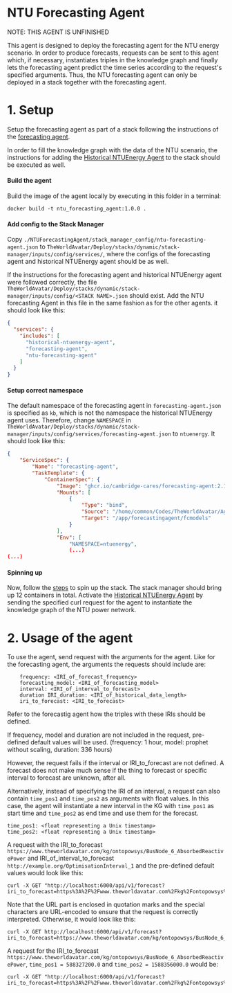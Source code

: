 # NTU Forecasting Agent

NOTE: THIS AGENT IS UNFINISHED

This agent is designed to deploy the forecasting agent for the NTU energy scenario. In order to produce forecasts, requests can be sent to this agent which, if necessary, instantiates triples in the knowledge graph and finally lets the forecasting agent predict the time series according to the request's specified arguments. Thus, the NTU forecasting agent can only be deployed in a stack together with the forecasting agent.

# 1. Setup

Setup the forecasting agent as part of a stack following the instructions of the [forecasting agent](https://github.com/cambridge-cares/TheWorldAvatar/edit/main/Agents/ForecastingAgent/).

In order to fill the knowledge graph with the data of the NTU scenario, the instructions for adding the [Historical NTUEnergy Agent](https://github.com/cambridge-cares/TheWorldAvatar/tree/main/Agents/HistoricalNTUEnergyAgent) to the stack should be executed as well.


#### Build the agent

Build the image of the agent locally by executing in this folder in a terminal:
```
docker build -t ntu_forecasting_agent:1.0.0 .
```

#### Add config to the Stack Manager

Copy ```./NTUForecastingAgent/stack_manager_config/ntu-forecasting-agent.json``` to ```TheWorldAvatar/Deploy/stacks/dynamic/stack-manager/inputs/config/services/```, where the  configs of the forecasting agent and historical NTUEnergy agent should be as well.

If the instructions for the forecasting agent and historical NTUEnergy agent were followed correctly, the file ```TheWorldAvatar/Deploy/stacks/dynamic/stack-manager/inputs/config/<STACK NAME>.json``` should exist. Add the NTU forecasting Agent in this file in the same fashion as for the other agents. it should look like this:

```json
{
  "services": {
    "includes": [
      "historical-ntuenergy-agent",
      "forecasting-agent",
      "ntu-forecasting-agent"
    ]
  }
}
```

#### Setup correct namespace

The default namespace of the forecasting agent in ```forecasting-agent.json``` is specified as ```kb```, which is not the namespace the historical NTUEnergy agent uses. Therefore, change ```NAMESPACE``` in ```TheWorldAvatar/Deploy/stacks/dynamic/stack-manager/inputs/config/services/forecasting-agent.json``` to ```ntuenergy```. It should look like this:

```json
{
    "ServiceSpec": {
        "Name": "forecasting-agent",
        "TaskTemplate": {
            "ContainerSpec": {
                "Image": "ghcr.io/cambridge-cares/forecasting-agent:2.1.1",
                "Mounts": [
                    {
                        "Type": "bind",
                        "Source": "/home/common/Codes/TheWorldAvatar/Agents/ForecastingAgent/forecastingagent/fcmodels",
                        "Target": "/app/forecastingagent/fcmodels"
                    }
                ],
                "Env": [
                    "NAMESPACE=ntuenergy",
                    (...)
(...)

```

#### Spinning up

Now, follow the [steps](https://github.com/TheWorldAvatar/stack/tree/main/stack-manager#spinning-up-a-stack) to spin up the stack. The stack manager should bring up 12 containers in total. Activate the [Historical NTUEnergy Agent](https://github.com/cambridge-cares/TheWorldAvatar/tree/main/Agents/HistoricalNTUEnergyAgent) by sending the specified curl request for the agent to instantiate the knowledge graph of the NTU power network.

# 2. Usage of the agent

To use the agent, send request with the arguments for the agent. Like for the forecasting agent, the arguments the requests should include are:

```
    frequency: <IRI_of_forecast_frequency>
    forecasting_model: <IRI_of_forecasting_model>
    interval: <IRI_of_interval_to_forecast>
    duration IRI_duration: <IRI_of_historical_data_length>
    iri_to_forecast: <IRI_to_forecast>
```

Refer to the forecastig agent how the triples with these IRIs should be defined. 

If frequency, model and duration are not included in the request, pre-defined default values will be used. (frequency: 1 hour, model: prophet without scaling, duration: 336 hours)

However, the request fails if the interval or IRI_to_forecast are not defined. A forecast does not make much sense if the thing to forecast or specific interval to forecast are unknown, after all.

Alternatively, instead of specifying the IRI of an interval, a request can also contain ```time_pos1``` and ```time_pos2``` as arguments with float values. In this case, the agent will instantiate a new interval in the KG with ```time_pos1``` as start time and ```time_pos2``` as end time and use them for the forecast.

```
time_pos1: <float representing a Unix timestamp>
time_pos2: <float representing a Unix timestamp>
```

A request with the IRI_to_forecast ```https://www.theworldavatar.com/kg/ontopowsys/BusNode_6_AbsorbedReactivePower``` and IRI_of_interval_to_forecast ```http://example.org/OptimisationInterval_1``` and the pre-defined default values would look like this:

```
curl -X GET "http://localhost:6000/api/v1/forecast?iri_to_forecast=https%3A%2F%2Fwww.theworldavatar.com%2Fkg%2Fontopowsys%2FBusNode_6_AbsorbedReactivePower&interval=http%3A%2F%2Fexample.org%2FOptimisationInterval_1"

```

Note that the URL part is enclosed in quotation marks and the special characters are URL-encoded to ensure that the request is correctly interpreted. Otherwise, it would look like this:

```
curl -X GET http://localhost:6000/api/v1/forecast?iri_to_forecast=https://www.theworldavatar.com/kg/ontopowsys/BusNode_6_AbsorbedReactivePower&interval=http://example.org/OptimisationInterval_1
```

A request for the IRI_to_forecast ```https://www.theworldavatar.com/kg/ontopowsys/BusNode_6_AbsorbedReactivePower```, ```time_pos1 = 588327200.0``` and ```time_pos2 = 1588356000.0``` would be:

```
curl -X GET "http://localhost:6000/api/v1/forecast?iri_to_forecast=https%3A%2F%2Fwww.theworldavatar.com%2Fkg%2Fontopowsys%2FBusNode_6_AbsorbedReactivePower&time_pos1=1588327200.0&time_pos2=1588356000.0"
```